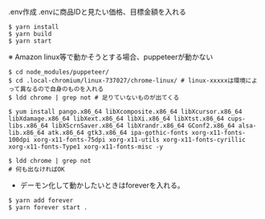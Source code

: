 .env作成
.envに商品IDと見たい価格、目標金額を入れる

``` terminal
$ yarn install
$ yarn build
$ yarn start
```

※ Amazon linux等で動かそうとする場合、puppeteerが動かない

``` terminal
$ cd node_modules/puppeteer/
$ cd .local-chromium/linux-737027/chrome-linux/ # linux-xxxxxは環境によって異なるので自身のものを入れる
$ ldd chrome | grep not # 足りていないものが出てくる

$ yum install pango.x86_64 libXcomposite.x86_64 libXcursor.x86_64 libXdamage.x86_64 libXext.x86_64 libXi.x86_64 libXtst.x86_64 cups-libs.x86_64 libXScrnSaver.x86_64 libXrandr.x86_64 GConf2.x86_64 alsa-lib.x86_64 atk.x86_64 gtk3.x86_64 ipa-gothic-fonts xorg-x11-fonts-100dpi xorg-x11-fonts-75dpi xorg-x11-utils xorg-x11-fonts-cyrillic xorg-x11-fonts-Type1 xorg-x11-fonts-misc -y

$ ldd chrome | grep not 
# 何も出なければOK
```

* デーモン化して動かしたいときはforeverを入れる。

``` terminal
$ yarn add forever
$ yarn forever start .
```
